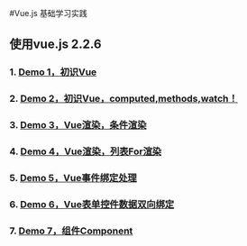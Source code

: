 #Vue.js 基础学习实践
## 使用vue.js 2.2.6

### 1. [Demo 1，初识Vue](http://imzhangshirong.github.io/Vue-Primary/demo1/)
### 2. [Demo 2，初识Vue，computed,methods,watch！](http://imzhangshirong.github.io/Vue-Primary/demo2/)
### 3. [Demo 3，Vue渲染，条件渲染](http://imzhangshirong.github.io/Vue-Primary/demo3/)
### 4. [Demo 4，Vue渲染，列表For渲染](http://imzhangshirong.github.io/Vue-Primary/demo4/)
### 5. [Demo 5，Vue事件绑定处理](http://imzhangshirong.github.io/Vue-Primary/demo5/)
### 6. [Demo 6，Vue表单控件数据双向绑定](http://imzhangshirong.github.io/Vue-Primary/demo6/)
### 7. [Demo 7，组件Component](http://imzhangshirong.github.io/Vue-Primary/demo7/)